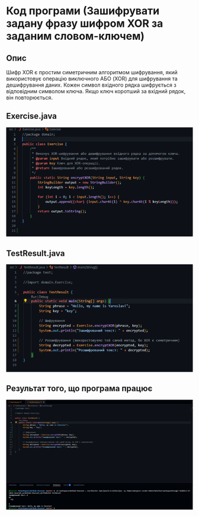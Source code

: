 # Код програми (Зашифрувати задану фразу шифром XOR за заданим словом-ключем)

## Опис
Шифр XOR є простим симетричним алгоритмом шифрування, який використовує операцію виключного АБО (XOR) для шифрування та дешифрування даних. Кожен символ вхідного рядка шифрується з відповідним символом ключа. Якщо ключ коротший за вхідний рядок, він повторюється.


## Exercise.java
![](https://github.com/ppc-ntu-khpi/methods-Diassont/blob/main/Solution/1.png?raw=true)


## TestResult.java
![](https://github.com/ppc-ntu-khpi/methods-Diassont/blob/main/Solution/2.png?raw=true)


## Результат того, що програма працює
![](https://github.com/ppc-ntu-khpi/methods-Diassont/blob/main/Solution/3.png?raw=true)

